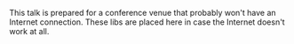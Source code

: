 This talk is prepared for a conference venue that probably won't have an Internet connection. These libs are placed here in case the Internet doesn't work at all.
